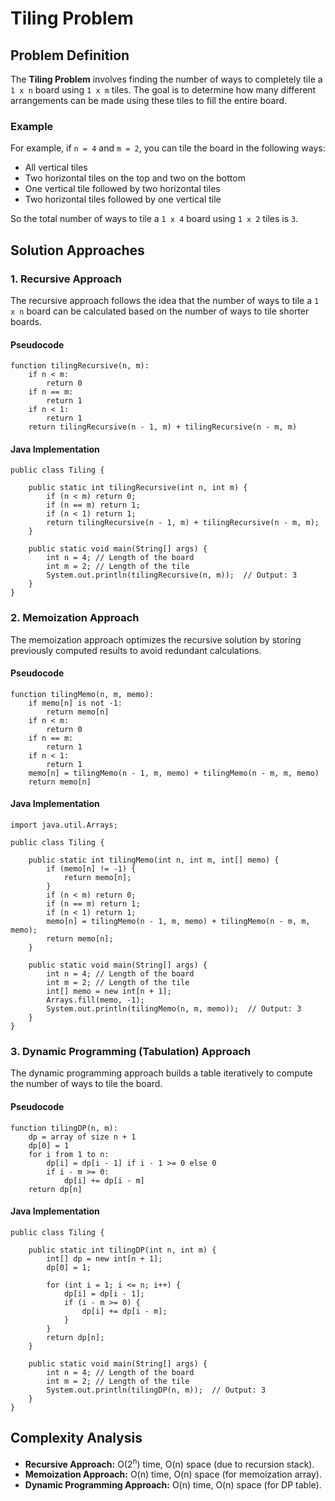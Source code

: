 Tiling Problem
==============

Problem Definition
------------------

The **Tiling Problem** involves finding the number of ways to completely tile a `1 x n` board using `1 x m` tiles. The goal is to determine how many different arrangements can be made using these tiles to fill the entire board.

### Example

For example, if `n = 4` and `m = 2`, you can tile the board in the following ways:

*   All vertical tiles
*   Two horizontal tiles on the top and two on the bottom
*   One vertical tile followed by two horizontal tiles
*   Two horizontal tiles followed by one vertical tile

So the total number of ways to tile a `1 x 4` board using `1 x 2` tiles is `3`.

Solution Approaches
-------------------

### 1\. Recursive Approach

The recursive approach follows the idea that the number of ways to tile a `1 x n` board can be calculated based on the number of ways to tile shorter boards.

#### Pseudocode

    function tilingRecursive(n, m):
        if n < m:
            return 0
        if n == m:
            return 1
        if n < 1:
            return 1
        return tilingRecursive(n - 1, m) + tilingRecursive(n - m, m)
    

#### Java Implementation

    public class Tiling {
    
        public static int tilingRecursive(int n, int m) {
            if (n < m) return 0;
            if (n == m) return 1;
            if (n < 1) return 1;
            return tilingRecursive(n - 1, m) + tilingRecursive(n - m, m);
        }
    
        public static void main(String[] args) {
            int n = 4; // Length of the board
            int m = 2; // Length of the tile
            System.out.println(tilingRecursive(n, m));  // Output: 3
        }
    }
    

### 2\. Memoization Approach

The memoization approach optimizes the recursive solution by storing previously computed results to avoid redundant calculations.

#### Pseudocode

    function tilingMemo(n, m, memo):
        if memo[n] is not -1:
            return memo[n]
        if n < m:
            return 0
        if n == m:
            return 1
        if n < 1:
            return 1
        memo[n] = tilingMemo(n - 1, m, memo) + tilingMemo(n - m, m, memo)
        return memo[n]
    

#### Java Implementation

    import java.util.Arrays;
    
    public class Tiling {
    
        public static int tilingMemo(int n, int m, int[] memo) {
            if (memo[n] != -1) {
                return memo[n];
            }
            if (n < m) return 0;
            if (n == m) return 1;
            if (n < 1) return 1;
            memo[n] = tilingMemo(n - 1, m, memo) + tilingMemo(n - m, m, memo);
            return memo[n];
        }
    
        public static void main(String[] args) {
            int n = 4; // Length of the board
            int m = 2; // Length of the tile
            int[] memo = new int[n + 1];
            Arrays.fill(memo, -1);
            System.out.println(tilingMemo(n, m, memo));  // Output: 3
        }
    }
    

### 3\. Dynamic Programming (Tabulation) Approach

The dynamic programming approach builds a table iteratively to compute the number of ways to tile the board.

#### Pseudocode

    function tilingDP(n, m):
        dp = array of size n + 1
        dp[0] = 1
        for i from 1 to n:
            dp[i] = dp[i - 1] if i - 1 >= 0 else 0
            if i - m >= 0:
                dp[i] += dp[i - m]
        return dp[n]
    

#### Java Implementation

    public class Tiling {
    
        public static int tilingDP(int n, int m) {
            int[] dp = new int[n + 1];
            dp[0] = 1;
    
            for (int i = 1; i <= n; i++) {
                dp[i] = dp[i - 1];
                if (i - m >= 0) {
                    dp[i] += dp[i - m];
                }
            }
            return dp[n];
        }
    
        public static void main(String[] args) {
            int n = 4; // Length of the board
            int m = 2; // Length of the tile
            System.out.println(tilingDP(n, m));  // Output: 3
        }
    }
    

Complexity Analysis
-------------------

*   **Recursive Approach:** O(2<sup>n</sup>) time, O(n) space (due to recursion stack).
*   **Memoization Approach:** O(n) time, O(n) space (for memoization array).
*   **Dynamic Programming Approach:** O(n) time, O(n) space (for DP table).